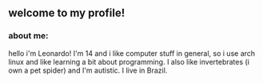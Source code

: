 ## welcome to my profile!

### about me:
hello i'm Leonardo! I'm 14 and i like computer stuff in general, so i use arch linux and like learning a bit about programming. I also like invertebrates (i own a pet spider) and I'm autistic. I live in Brazil.
